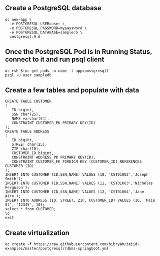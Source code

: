 ## Create a PostgreSQL database 
```
oc new-app \
  -e POSTGRESQL_USER=user \
  -e POSTGRESQL_PASSWORD=mypassword \
  -e POSTGRESQL_DATABASE=sampledb \
  postgresql:9.6
```
## Once the PostgreSQL Pod is in Running Status, connect to it and run psql client
```
oc rsh $(oc get pods -o name -l app=postgresql)
psql -U user sampledb
```
## Create a few tables and populate with data
```
CREATE TABLE CUSTOMER
(
   ID bigint,
   SSN char(25),
   NAME varchar(64),
   CONSTRAINT CUSTOMER_PK PRIMARY KEY(ID)
);
CREATE TABLE ADDRESS
(
   ID bigint,
   STREET char(25),
   ZIP char(10),
   CUSTOMER_ID bigint,
   CONSTRAINT ADDRESS_PK PRIMARY KEY(ID),
   CONSTRAINT CUSTOMER_FK FOREIGN KEY (CUSTOMER_ID) REFERENCES CUSTOMER (ID)
);
INSERT INTO CUSTOMER (ID,SSN,NAME) VALUES (10, 'CST01002','Joseph Smith');
INSERT INTO CUSTOMER (ID,SSN,NAME) VALUES (11, 'CST01003','Nicholas Ferguson');
INSERT INTO CUSTOMER (ID,SSN,NAME) VALUES (12, 'CST01004','Jane Aire');
INSERT INTO ADDRESS (ID, STREET, ZIP, CUSTOMER_ID) VALUES (10, 'Main St', '12345', 10);
select * from CUSTOMER;
\q
exit
```
## Create virtualization
```
oc create -f https://raw.githubusercontent.com/bibryam/teiid-examples/master/postgresql/rdbms-springboot.yml
```
